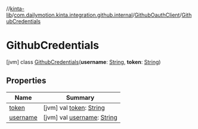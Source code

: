 //[kinta-lib](../../../../index.md)/[com.dailymotion.kinta.integration.github.internal](../../index.md)/[GithubOauthClient](../index.md)/[GithubCredentials](index.md)



# GithubCredentials  
 [jvm] class [GithubCredentials](index.md)(**username**: [String](https://kotlinlang.org/api/latest/jvm/stdlib/kotlin/-string/index.html), **token**: [String](https://kotlinlang.org/api/latest/jvm/stdlib/kotlin/-string/index.html))   


## Properties  
  
|  Name |  Summary | 
|---|---|
| <a name="com.dailymotion.kinta.integration.github.internal/GithubOauthClient.GithubCredentials/token/#/PointingToDeclaration/"></a>[token](token.md)| <a name="com.dailymotion.kinta.integration.github.internal/GithubOauthClient.GithubCredentials/token/#/PointingToDeclaration/"></a> [jvm] val [token](token.md): [String](https://kotlinlang.org/api/latest/jvm/stdlib/kotlin/-string/index.html)   <br>|
| <a name="com.dailymotion.kinta.integration.github.internal/GithubOauthClient.GithubCredentials/username/#/PointingToDeclaration/"></a>[username](username.md)| <a name="com.dailymotion.kinta.integration.github.internal/GithubOauthClient.GithubCredentials/username/#/PointingToDeclaration/"></a> [jvm] val [username](username.md): [String](https://kotlinlang.org/api/latest/jvm/stdlib/kotlin/-string/index.html)   <br>|

